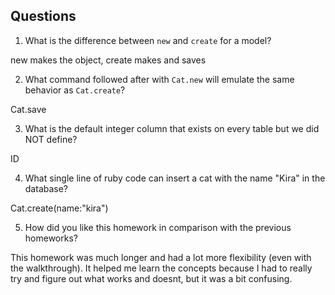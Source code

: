 ## Questions

1. What is the difference between `new` and `create` for a model?

new makes the object, create makes and saves

2. What command followed after with `Cat.new` will emulate the same behavior as `Cat.create`?

Cat.save

3. What is the default integer column that exists on every table but we did NOT define?

ID 

4. What single line of ruby code can insert a cat with the name "Kira" in the database?

Cat.create(name:"kira")

5. How did you like this homework in comparison with the previous homeworks?

This homework was much longer and had a lot more flexibility (even with the walkthrough). It helped me learn the concepts because I had to really try and figure out what works and doesnt, but it was a bit confusing. 